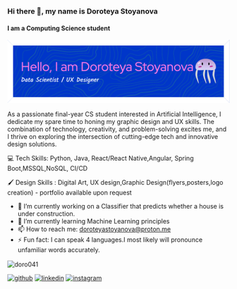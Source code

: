 ### Hi there 👋, my name is Doroteya Stoyanova
#### I am a Computing Science student 
![I am a Computing Science student ](https://github.com/doro041/doro041/blob/main/github-header-image(5).png)

As a passionate final-year CS student interested in Artificial Intelligence, I dedicate my spare time to honing my graphic design and UX skills. The combination of technology, creativity, and problem-solving excites me, and I thrive on exploring the intersection of cutting-edge tech and innovative design solutions.

💻 Tech Skills: Python, Java, React/React Native,Angular, Spring Boot,MSSQL,NoSQL, CI/CD


🖌️ Design Skills : Digital Art, UX design,Graphic Design(flyers,posters,logo creation) - portfolio available upon request

- 🔭 I’m currently working on a Classifier that predicts whether a house is under construction.
- 🌱 I’m currently learning Machine Learning principles
- 📫 How to reach me: doroteyastoyanova@proton.me 
- ⚡ Fun fact: I can speak 4 languages.I most likely will pronounce unfamiliar words accurately.


<p><img align="center" src="https://github-readme-stats.vercel.app/api/top-langs?username=doro041&show_icons=true&locale=en&layout=compact" alt="doro041" /></p>


[<img src='https://cdn.jsdelivr.net/npm/simple-icons@3.0.1/icons/github.svg' alt='github' height='40'>](https://github.com/https://github.com/doro041)  [<img src='https://cdn.jsdelivr.net/npm/simple-icons@3.0.1/icons/linkedin.svg' alt='linkedin' height='40'>](https://www.linkedin.com/in/https://www.linkedin.com/in/doroteya-stoyanova-9a4848199//)  [<img src='https://cdn.jsdelivr.net/npm/simple-icons@3.0.1/icons/instagram.svg' alt='instagram' height='40'>](https://www.instagram.com/https://www.instagram.com/dolor.ious//)  
 





